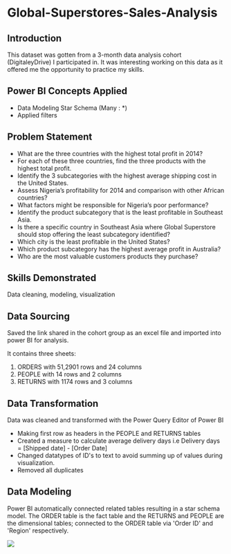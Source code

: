 # Global-Superstores-Sales-Analysis


## Introduction
This dataset was gotten from a 3-month data analysis cohort (DigitaleyDrive) I participated in. It was interesting working on this data as it offered me the opportunity to practice my skills.

## Power BI Concepts Applied
- Data Modeling Star Schema (Many : *)
- Applied filters

## Problem Statement
- What are the three countries with the highest total profit in 2014?
- For each of these three countries, find the three products with the highest total profit.
- Identify the 3 subcategories with the highest average shipping cost in the United States.
- Assess Nigeria’s profitability for 2014 and comparison with other African countries?
- What factors might be responsible for Nigeria’s poor performance?
- Identify the product subcategory that is the least profitable in Southeast Asia.
- Is there a specific country in Southeast Asia where Global Superstore should stop offering the least subcategory identified?
- Which city is the least profitable in the United States?
- Which product subcategory has the highest average profit in Australia?
- Who are the most valuable customers products they purchase?

## Skills Demonstrated

Data cleaning, modeling, visualization

## Data Sourcing
Saved the link shared in the cohort group as an excel file and imported into power BI for analysis.

It contains three sheets:

1. ORDERS with 51,2901 rows and 24 columns
2. PEOPLE with 14 rows and 2 columns
3. RETURNS with 1174 rows and 3 columns

## Data Transformation
Data was cleaned and transformed with the Power Query Editor of Power BI 

- Making first row as headers in the PEOPLE and RETURNS tables
- Created a measure to calculate average delivery days i.e Delivery days = [Shipped date] - [Order Date]
- Changed datatypes of ID's to text to avoid summing up of values during visualization.
- Removed all duplicates

## Data Modeling
Power BI automatically connected related tables resulting in a star schema model. The ORDER table is the fact table and the RETURNS and PEOPLE are the dimensional tables; connected to the ORDER table via 'Order ID' and 'Region' respectively.

![](GSAmodel.png)




